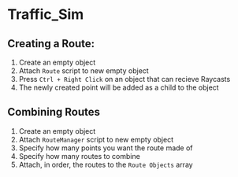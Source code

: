 # Traffic_Sim

## Creating a Route:
1. Create an empty object
2. Attach `Route` script to new empty object
3. Press `Ctrl + Right Click` on an object that can recieve Raycasts
4. The newly created point will be added as a child to the object

## Combining Routes
1. Create an empty object
2. Attach `RouteManager` script to new empty object
3. Specify how many points you want the route made of
4. Specify how many routes to combine
5. Attach, in order, the routes to the `Route Objects` array

